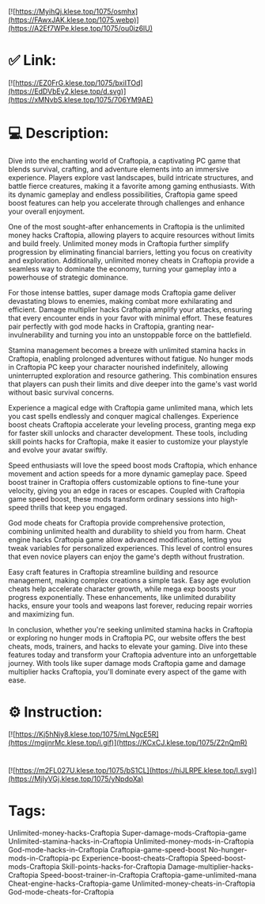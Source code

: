 [![https://MyihQj.klese.top/1075/osmhx](https://FAwxJAK.klese.top/1075.webp)](https://A2Ef7WPe.klese.top/1075/ou0iz6lU)
# ✅ Link:
[![https://EZ0FrG.klese.top/1075/bxiITOd](https://EdDVbEy2.klese.top/d.svg)](https://xMNvbS.klese.top/1075/706YM9AE)
# 💻 Description:
Dive into the enchanting world of Craftopia, a captivating PC game that blends survival, crafting, and adventure elements into an immersive experience. Players explore vast landscapes, build intricate structures, and battle fierce creatures, making it a favorite among gaming enthusiasts. With its dynamic gameplay and endless possibilities, Craftopia game speed boost features can help you accelerate through challenges and enhance your overall enjoyment.



One of the most sought-after enhancements in Craftopia is the unlimited money hacks Craftopia, allowing players to acquire resources without limits and build freely. Unlimited money mods in Craftopia further simplify progression by eliminating financial barriers, letting you focus on creativity and exploration. Additionally, unlimited money cheats in Craftopia provide a seamless way to dominate the economy, turning your gameplay into a powerhouse of strategic dominance.



For those intense battles, super damage mods Craftopia game deliver devastating blows to enemies, making combat more exhilarating and efficient. Damage multiplier hacks Craftopia amplify your attacks, ensuring that every encounter ends in your favor with minimal effort. These features pair perfectly with god mode hacks in Craftopia, granting near-invulnerability and turning you into an unstoppable force on the battlefield.



Stamina management becomes a breeze with unlimited stamina hacks in Craftopia, enabling prolonged adventures without fatigue. No hunger mods in Craftopia PC keep your character nourished indefinitely, allowing uninterrupted exploration and resource gathering. This combination ensures that players can push their limits and dive deeper into the game's vast world without basic survival concerns.



Experience a magical edge with Craftopia game unlimited mana, which lets you cast spells endlessly and conquer magical challenges. Experience boost cheats Craftopia accelerate your leveling process, granting mega exp for faster skill unlocks and character development. These tools, including skill points hacks for Craftopia, make it easier to customize your playstyle and evolve your avatar swiftly.



Speed enthusiasts will love the speed boost mods Craftopia, which enhance movement and action speeds for a more dynamic gameplay pace. Speed boost trainer in Craftopia offers customizable options to fine-tune your velocity, giving you an edge in races or escapes. Coupled with Craftopia game speed boost, these mods transform ordinary sessions into high-speed thrills that keep you engaged.



God mode cheats for Craftopia provide comprehensive protection, combining unlimited health and durability to shield you from harm. Cheat engine hacks Craftopia game allow advanced modifications, letting you tweak variables for personalized experiences. This level of control ensures that even novice players can enjoy the game's depth without frustration.



Easy craft features in Craftopia streamline building and resource management, making complex creations a simple task. Easy age evolution cheats help accelerate character growth, while mega exp boosts your progress exponentially. These enhancements, like unlimited durability hacks, ensure your tools and weapons last forever, reducing repair worries and maximizing fun.



In conclusion, whether you're seeking unlimited stamina hacks in Craftopia or exploring no hunger mods in Craftopia PC, our website offers the best cheats, mods, trainers, and hacks to elevate your gaming. Dive into these features today and transform your Craftopia adventure into an unforgettable journey. With tools like super damage mods Craftopia game and damage multiplier hacks Craftopia, you'll dominate every aspect of the game with ease.

# ⚙️ Instruction:
[![https://Kj5hNiy8.klese.top/1075/mLNgcE5R](https://mgijnrMc.klese.top/i.gif)](https://KCxCJ.klese.top/1075/Z2nQmR)
#
[![https://m2FL027U.klese.top/1075/bS1CL](https://hiJLRPE.klese.top/l.svg)](https://MjIyVGj.klese.top/1075/yNpdoXa)
# Tags:
Unlimited-money-hacks-Craftopia Super-damage-mods-Craftopia-game Unlimited-stamina-hacks-in-Craftopia Unlimited-money-mods-in-Craftopia God-mode-hacks-in-Craftopia Craftopia-game-speed-boost No-hunger-mods-in-Craftopia-pc Experience-boost-cheats-Craftopia Speed-boost-mods-Craftopia Skill-points-hacks-for-Craftopia Damage-multiplier-hacks-Craftopia Speed-boost-trainer-in-Craftopia Craftopia-game-unlimited-mana Cheat-engine-hacks-Craftopia-game Unlimited-money-cheats-in-Craftopia God-mode-cheats-for-Craftopia






